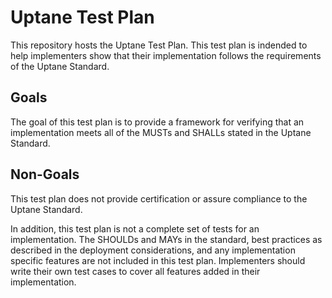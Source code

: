 # Uptane Test Plan
This repository hosts the Uptane Test Plan. This test plan is indended to help implementers show that their implementation follows the requirements of the Uptane Standard.

## Goals
The goal of this test plan is to provide a framework for verifying that an implementation meets all of the MUSTs and SHALLs stated in the Uptane Standard.

## Non-Goals
This test plan does not provide certification or assure compliance to the Uptane Standard.

In addition, this test plan is not a complete set of tests for an implementation. The SHOULDs and MAYs in the standard, best practices as described in the deployment considerations, and any implementation specific features are not included in this test plan. Implementers should write their own test cases to cover all features added in their implementation.
